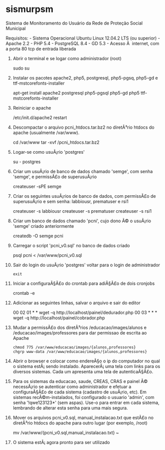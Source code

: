 # sismurpsm
Sistema de Monitoramento do Usuário da Rede de Proteção Social Municipal

Requisitos:
	- Sistema Operacional Ubuntu Linux 12.04.2 LTS (ou superior)
	- Apache 2.2
	- PHP 5.4
	- PostgreSQL 8.4
	- GD 5.3
	- Acesso Ã  internet, com a porta 80 tcp de entrada liberada

1. Abrir o terminal e se logar como administrador (root)
	
	sudo su
	
2. Instalar os pacotes apache2, php5, postgresql, php5-pgsq, php5-gd e ttf-mstcorefonts-installer

	apt-get install apache2 postgresql php5-pgsql php5-gd php5 ttf-mstcorefonts-installer

3.  Reiniciar o apache

	/etc/init.d/apache2 restart

4. Descompactar o arquivo pcni_htdocs.tar.bz2 no diretÃ³rio htdocs do apache
   (usualmente /var/www).

	cd /var/www
	tar -xvf <diretorio>/pcni_htdocs.tar.bz2

5. Logar-se como usuÃ¡rio 'postgres'

	su - postgres

6. Criar um usuÃ¡rio de banco de dados chamado 'semge', com senha 'semge', e
   permissÃ£o de superusuÃ¡rio

	createuser -sPE semge

7. Criar os seguintes usuÃ¡rios de banco de dados, com permissÃ£o de superusuÃ¡rio
   e sem senha: labbiousr, prematuser e rsi1

	createuser -s labbiousr
	createuser -s prematuser
	createuser -s rsi1

8. Criar um banco de dados chamado 'pcni', cujo dono Ã© o usuÃ¡rio 'semge' criado
   anteriormente

	createdb -O semge pcni
	

9. Carregar o script 'pcni_v0.sql' no banco de dados criado

	psql pcni < /var/www/pcni_v0.sql

10. Sair do login do usuÃ¡rio 'postgres' voltar para o login de administrador

        exit

11. Iniciar a configuraÃ§Ã£o do crontab para adiÃ§Ã£o de dois cronjobs

	crontab -e

12. Adicionar as seguintes linhas, salvar o arquivo e sair do editor

   	00 02 01 * * wget -q http://localhost/painel/dedurador.php
   	00 03 *  * * wget -q http://localhost/painel/cobrador.php

13. Mudar a permissÃ£o dos diretÃ³rios <htdocs>/educacao/images/alunos e
    <htdocs>/educacao/images/professores para dar permissao de escrita
    ao Apache

    	chmod 775 /var/www/educacao/images/{alunos,professores}
    	chgrp www-data /var/www/educacao/images/{alunos,professores}
    
14. Abrir o browser e colocar como endereÃ§o o ip do computador no qual o
    sistema estÃ¡ sendo instalado. AparecerÃ¡ uma tela com links para os diversos
    sistemas.  Cada um apresenta uma tela de autenticaÃ§Ã£o.

15. Para os sistemas da educacao, saude, CREAS, CRAS e painel Ã© necessÃ¡rio se
    autenticar como administrador e efetuar a configuraÃ§Ã£o de cada sistema
    (cadastro de usuÃ¡rio, etc).  Em sistemas recÃ©m-instalados, foi configurado o
    usuario 'admin', com senha '!qwe123123*' (sem aspas). Use-o para entrar 
    em cada sistema, lembrando de alterar esta senha para uma mais segura.

16. Mover os arquivos pcni_v0.sql, manual_instalacao.txt que estÃ£o no diretÃ³rio
    htdocs do apache para outro lugar (por exemplo, /root)

    mv /var/www/{pcni_v0.sql,manual_instalacao.txt} ~

17. O sistema estÃ¡ agora pronto para ser utilizado

